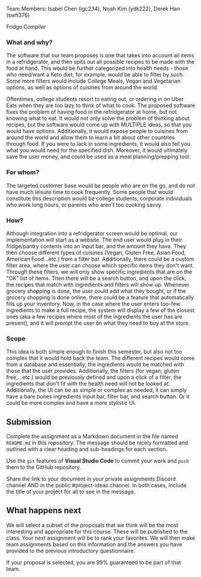 Team Members: Isabel Chen (igc234), Noah Kim (ydk222), Derek Han (swh376)

Fridge Compiler

### What and why?

The software that our team proposes is one that takes into account all items in a refridgerator, and then spits out all possible recipes to be made with the food at hand. This would be further categorized into health needs - those who need/want a Keto diet, for example, would be able to filter by such. Some more filters would include College Meals, Vegan and Vegetarian options, as well as options of cuisines from around the world. 

Oftentimes, college students resort to eating out, or ordering in on Uber Eats when they are too lazy to think of what to cook. The proposed software fixes the problem of having food in the refridgerator at home, but not knowing what to eat. It would not only solve the problem of thinking about recipes, but the software would come up with MULTIPLE ideas, so that you would have options. Additionally, it would expose people to cuisines from around the world and allow them to learn a bit about other countries through food. If you were to lack in some ingredients, it would also tell you what you would need for the specified dish. Moreover, it would ultimately save the user money, and could be used as a meal planning/prepping tool.

### For whom?

The targeted customer base would be people who are on the go, and do not have much leisure time to cook frequently. Some people that would constitute this description would be college students, corporate individuals who work long hours, or parents who aren't too cooking savvy.

### How?

Although integration into a refridgerator screen would be optimal, our implementation will start as a website. The end user would plug in their fridge/pantry contents into an input bar, and the amount they have. They then choose different types of cuisines (Vegan, Gluten Free, Asian Food, American Food...etc.) from a filter bar. Additionally, there could be a custom filter area, where the user can choose which specific items they don't want. Through these filters, we will only show specific ingredients that are on the "OK" list of items. Then there will be a search button, and upon the click, the recipes that match with ingredients and filters will show up. Whenever grocery shopping is done, the user could add what they bought, or if the grocery shopping is done online, there could be a feature that automatically fills up your inventory. Now, in the case where the user enters too-few ingredients to make a full recipe, the system will display a few of the closest ones (aka a few recipes where most of the ingredients the user has are present), and it will prompt the user on what they need to buy at the store. 


### Scope

This idea is both simple enough to finish this semester, but also not too complex that it would hold back the team. The different recipes would come from a database and essentially, the ingredients would be matched with those that the user provides. Additionally, the filters (for vegan, gluten free,...etc.) would be previously defined and upon a click of a filter, the ingredients that don't fit with the health need will not be looked at. Additionally, the UI can be as simple or complex as needed; it can simply have a bare bones ingredients input bar, filter bar, and search button. Or it could be more complex and have a more stylistic UI. 


## Submission

Complete the assignment as a Markdown document in the file named `README.md` in this repository. The message should be nicely formatted and outlined with a clear heading and sub-headings for each section.

Use the `git` features of **Visual Studio Code** to commit your work and `push` them to the GitHub repository.

Share the link to your document in your private assignments Discord channel AND in the public #project-ideas channel. In both cases, include the title of your project for all to see in the message.

## What happens next

We will select a subset of the proposals that we think will be the most interesting and appropriate for this course. These will be published to the class. Your next assignment will be to rank your favorites. We will then make team assignments based on this information and the answers you have provided to the previous introductory questionnaire.

If your proposal is selected, you are 99% guaranteed to be part of that team.